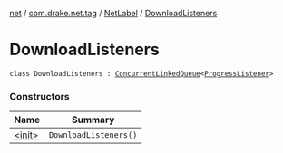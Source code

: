 [net](../../../index.md) / [com.drake.net.tag](../../index.md) / [NetLabel](../index.md) / [DownloadListeners](./index.md)

# DownloadListeners

`class DownloadListeners : `[`ConcurrentLinkedQueue`](https://docs.oracle.com/javase/6/docs/api/java/util/concurrent/ConcurrentLinkedQueue.html)`<`[`ProgressListener`](../../../com.drake.net.interfaces/-progress-listener/index.md)`>`

### Constructors

| Name | Summary |
|---|---|
| [&lt;init&gt;](-init-.md) | `DownloadListeners()` |
